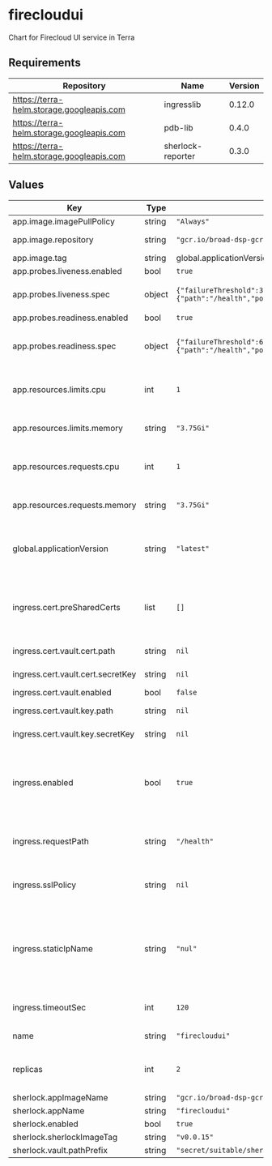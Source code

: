 # firecloudui

Chart for Firecloud UI service in Terra

## Requirements

| Repository | Name | Version |
|------------|------|---------|
| https://terra-helm.storage.googleapis.com | ingresslib | 0.12.0 |
| https://terra-helm.storage.googleapis.com | pdb-lib | 0.4.0 |
| https://terra-helm.storage.googleapis.com | sherlock-reporter | 0.3.0 |

## Values

| Key | Type | Default | Description |
|-----|------|---------|-------------|
| app.image.imagePullPolicy | string | `"Always"` |  |
| app.image.repository | string | `"gcr.io/broad-dsp-gcr-public/firecloud-ui"` | Image repository |
| app.image.tag | string | global.applicationVersion | Image tag. |
| app.probes.liveness.enabled | bool | `true` |  |
| app.probes.liveness.spec | object | `{"failureThreshold":30,"httpGet":{"path":"/health","port":443,"scheme":"HTTPS"},"periodSeconds":10,"successThreshold":1,"timeoutSeconds":5}` | Kubernetes spec for liveness probe |
| app.probes.readiness.enabled | bool | `true` |  |
| app.probes.readiness.spec | object | `{"failureThreshold":6,"httpGet":{"path":"/health","port":443,"scheme":"HTTPS"},"periodSeconds":10,"successThreshold":1,"timeoutSeconds":5}` | Kubernetes spec for readiness probe |
| app.resources.limits.cpu | int | `1` | Number of CPU units to limit the deployment to |
| app.resources.limits.memory | string | `"3.75Gi"` | Memory to limit the deployment to |
| app.resources.requests.cpu | int | `1` | Number of CPU units to request for the deployment |
| app.resources.requests.memory | string | `"3.75Gi"` | Memory to request for the deployment |
| global.applicationVersion | string | `"latest"` | What version of the firecloudui application to deploy |
| ingress.cert.preSharedCerts | list | `[]` | Array of pre-shared GCP SSL certificate names to associate with the Ingress |
| ingress.cert.vault.cert.path | string | `nil` | Path to secret containing .crt |
| ingress.cert.vault.cert.secretKey | string | `nil` | Key in secret containing .crt |
| ingress.cert.vault.enabled | bool | `false` |  |
| ingress.cert.vault.key.path | string | `nil` | Path to secret containing .key |
| ingress.cert.vault.key.secretKey | string | `nil` | Key in secret containing .key |
| ingress.enabled | bool | `true` | Whether to create Ingress and associated Service, FrontendConfig and BackendConfig |
| ingress.requestPath | string | `"/health"` | Request path to which the probe system should connect |
| ingress.sslPolicy | string | `nil` | Name of a GCP SSL policy to associate with the Ingress |
| ingress.staticIpName | string | `"nul"` | (string) Required. Name of the static IP, allocated in GCP, to associate with the Ingress |
| ingress.timeoutSec | int | `120` | Load balancer backend timeout |
| name | string | `"firecloudui"` | Name for this deployment |
| replicas | int | `2` | Number of replicas to spin up in the deployment |
| sherlock.appImageName | string | `"gcr.io/broad-dsp-gcr-public/firecloud-ui"` |  |
| sherlock.appName | string | `"firecloudui"` |  |
| sherlock.enabled | bool | `true` |  |
| sherlock.sherlockImageTag | string | `"v0.0.15"` |  |
| sherlock.vault.pathPrefix | string | `"secret/suitable/sherlock/prod"` |  |
